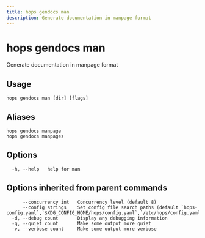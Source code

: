 ```yaml
---
title: hops gendocs man
description: Generate documentation in manpage format
---
```


<!--
This documentation is auto generated by a script.
Please do not edit this file directly.
-->

<!-- markdownlint-disable-next-line single-title -->
# hops gendocs man

Generate documentation in manpage format

## Usage

```plaintext
hops gendocs man [dir] [flags]
```

## Aliases

```plaintext
hops gendocs manpage
hops gendocs manpages
```

## Options

```plaintext
  -h, --help   help for man
```

## Options inherited from parent commands

```plaintext
      --concurrency int   Concurrency level (default 8)
      --config strings    Set config file search paths (default `hops-config.yaml`,`$XDG_CONFIG_HOME/hops/config.yaml`,`/etc/hops/config.yaml`)
  -d, --debug count       Display any debugging information
  -q, --quiet count       Make some output more quiet
  -v, --verbose count     Make some output more verbose
```
